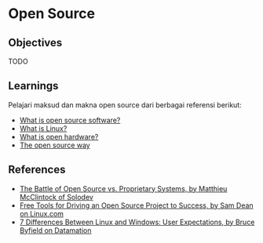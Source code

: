 # Open Source

## Objectives

TODO

## Learnings

Pelajari maksud dan makna open source dari berbagai referensi berikut:

- [What is open source software?](https://opensource.com/resources/what-open-source)
- [What is Linux?](https://opensource.com/resources/what-is-linux)
- [What is open hardware?](https://opensource.com/resources/what-open-hardware)
- [The open source way](https://opensource.com/open-source-way)

## References

- [The Battle of Open Source vs. Proprietary Systems, by Matthieu McClintock of Solodev](https://medium.com/@solodev/the-battle-of-open-source-vs-proprietary-systems-68209c365dff)
- [Free Tools for Driving an Open Source Project to Success, by Sam Dean on Linux.com](https://www.linux.com/news/free-tools-driving-open-source-project-success)
- [7 Differences Between Linux and Windows: User Expectations, by Bruce Byfield on Datamation](http://www.datamation.com/open-source/7-differences-between-linux-and-windows-user-expectations-1.html)
